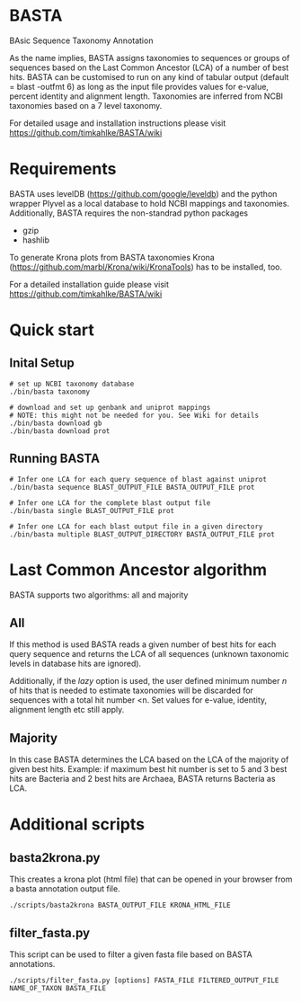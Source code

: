# BASTA
BAsic Sequence Taxonomy Annotation

As the name implies, BASTA assigns taxonomies to sequences or groups of sequences based on the Last Common Ancestor (LCA) of a number of best hits. BASTA can be customised to run on any kind of tabular output (default = blast -outfmt 6) as long as the input file provides values for e-value, percent identity and alignment length. Taxonomies are inferred from NCBI taxonomies based on a 7 level taxonomy. 

For detailed usage and installation instructions please visit https://github.com/timkahlke/BASTA/wiki


# Requirements

BASTA uses levelDB (https://github.com/google/leveldb) and the python wrapper Plyvel as a local database to hold NCBI mappings and taxonomies. Additionally, BASTA requires the non-standrad python packages

* gzip
* hashlib

To generate Krona plots from BASTA taxonomies Krona (https://github.com/marbl/Krona/wiki/KronaTools) has to be installed, too.

For a detailed installation guide please visit https://github.com/timkahlke/BASTA/wiki

# Quick start

## Inital Setup 

```
# set up NCBI taxonomy database
./bin/basta taxonomy

# download and set up genbank and uniprot mappings 
# NOTE: this might not be needed for you. See Wiki for details
./bin/basta download gb
./bin/basta download prot
```

## Running BASTA

```
# Infer one LCA for each query sequence of blast against uniprot
./bin/basta sequence BLAST_OUTPUT_FILE BASTA_OUTPUT_FILE prot

# Infer one LCA for the complete blast output file
./bin/basta single BLAST_OUTPUT_FILE prot

# Infer one LCA for each blast output file in a given directory
./bin/basta multiple BLAST_OUTPUT_DIRECTORY BASTA_OUTPUT_FILE prot
```

# Last Common Ancestor algorithm
BASTA supports two algorithms: all and majority

## All
If this method is used BASTA reads a given number of best hits for each query sequence and returns the LCA of all sequences (unknown taxonomic levels in database hits are ignored).

Additionally, if the *lazy* option is used, the user defined minimum number *n* of hits that is needed to estimate taxonomies will be discarded for sequences with a total hit number <n. Set values for e-value, identity, alignment length etc still apply.


## Majority
In this case BASTA determines the LCA based on the LCA of the majority of given best hits. Example: if maximum best hit number is set to 5 and 3 best hits are Bacteria and 2 best hits are Archaea, BASTA returns Bacteria as LCA.



# Additional scripts

## basta2krona.py

This creates a krona plot (html file) that can be opened in your browser from a basta annotation output file.

```
./scripts/basta2krona BASTA_OUTPUT_FILE KRONA_HTML_FILE
```


## filter_fasta.py

This script can be used to filter a given fasta file based on BASTA annotations.

```
./scripts/filter_fasta.py [options] FASTA_FILE FILTERED_OUTPUT_FILE NAME_OF_TAXON BASTA_FILE
```
